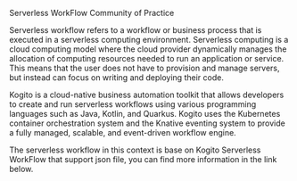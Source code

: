 Serverless WorkFlow Community of Practice

Serverless workflow refers to a workflow or business process that is executed in a serverless computing environment. Serverless computing is a cloud computing model where the cloud provider dynamically manages the allocation of computing resources needed to run an application or service. This means that the user does not have to provision and manage servers, but instead can focus on writing and deploying their code.

Kogito is a cloud-native business automation toolkit that allows developers to create and run serverless workflows using various programming languages such as Java, Kotlin, and Quarkus. Kogito uses the Kubernetes container orchestration system and the Knative eventing system to provide a fully managed, scalable, and event-driven workflow engine.

The serverless workflow in this context is base on Kogito Serverless WorkFlow that support json file, you can find more information in the link below.





